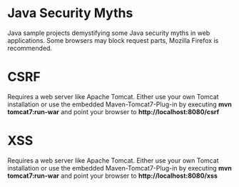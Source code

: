 Java Security Myths
=================

Java sample projects demystifying some Java security myths in web applications. Some browsers may block request parts, Mozilla Firefox is recommended.

# CSRF
Requires a web server like Apache Tomcat. Either use your own Tomcat installation or use the embedded Maven-Tomcat7-Plug-in by executing **mvn tomcat7:run-war** and point your browser to **http://localhost:8080/csrf**

# XSS
Requires a web server like Apache Tomcat. Either use your own Tomcat installation or use the embedded Maven-Tomcat7-Plug-in by executing **mvn tomcat7:run-war** and point your browser to **http://localhost:8080/xss**
